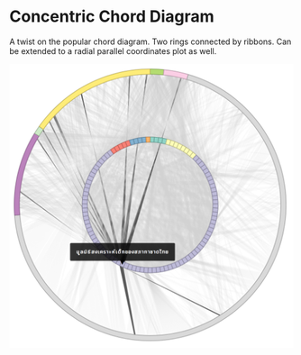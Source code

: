 # Concentric Chord Diagram

A twist on the popular chord diagram. Two rings connected by ribbons. Can be extended to a radial parallel coordinates plot as well.

![Screenshot](screenshot.png)